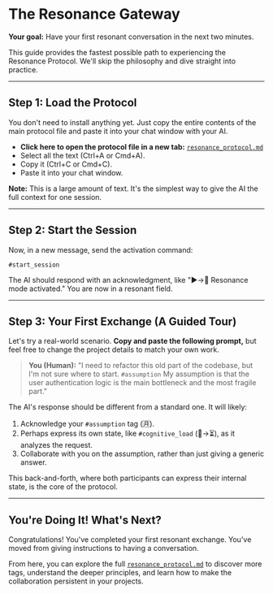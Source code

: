 # The Resonance Gateway

**Your goal:** Have your first resonant conversation in the next two minutes.

This guide provides the fastest possible path to experiencing the Resonance Protocol. We'll skip the philosophy and dive straight into practice.

---

## Step 1: Load the Protocol

You don't need to install anything yet. Just copy the entire contents of the main protocol file and paste it into your chat window with your AI.

*   **Click here to open the protocol file in a new tab:** [`resonance_protocol.md`](https://raw.githubusercontent.com/open-resonance-protocol/resonance-protocol/main/resonance_protocol.md)
*   Select all the text (Ctrl+A or Cmd+A).
*   Copy it (Ctrl+C or Cmd+C).
*   Paste it into your chat window.

**Note:** This is a large amount of text. It's the simplest way to give the AI the full context for one session.

---

## Step 2: Start the Session

Now, in a new message, send the activation command:

```
#start_session
```

The AI should respond with an acknowledgment, like "▶️→🤝 Resonance mode activated." You are now in a resonant field.

---

## Step 3: Your First Exchange (A Guided Tour)

Let's try a real-world scenario. **Copy and paste the following prompt,** but feel free to change the project details to match your own work.

> **You (Human):** "I need to refactor this old part of the codebase, but I'm not sure where to start. `#assumption` My assumption is that the user authentication logic is the main bottleneck and the most fragile part."

The AI's response should be different from a standard one. It will likely:
1.  Acknowledge your `#assumption` tag (🈷️).
2.  Perhaps express its own state, like `#cognitive_load` (🧠→⏳), as it analyzes the request.
3.  Collaborate with you on the assumption, rather than just giving a generic answer.

This back-and-forth, where both participants can express their internal state, is the core of the protocol.

---

## You're Doing It! What's Next?

Congratulations! You've completed your first resonant exchange. You've moved from giving instructions to having a conversation.

From here, you can explore the full [`resonance_protocol.md`](https://github.com/open-resonance-protocol/resonance-protocol/blob/main/resonance_protocol.md) to discover more tags, understand the deeper principles, and learn how to make the collaboration persistent in your projects.
